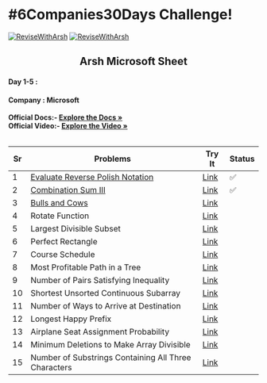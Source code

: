 # #6Companies30Days Challenge!

[![ReviseWithArsh](https://img.shields.io/badge/ReviseWithArsh-6Companies30Days-blue?style=for-the-badge&logo=github)](https://github.com/Vedang12d/6Companies30Days)
[![ReviseWithArsh](https://img.shields.io/badge/Language-C++-purple?style=for-the-badge&logo=C%2B%2B)](https://github.com/Vedang12d/6Companies30Days)

<b><h2 align="center">Arsh Microsoft Sheet</h2></b>

#### Day 1-5 :
#### Company : Microsoft

<b>Official Docs:- </b> <a href="https://docs.google.com/document/d/1jkVKWPcOAE2Xjt7GFLV-M8N50HygZpWcO26REFa7dZM/edit?usp=sharing"><strong>Explore the Docs »</strong></a><br/>
<b>Official Video:- </b> <a href="https://linktw.in/tYRJcv"><strong>Explore the Video »</strong></a><br/>
<br/>

Sr | Problems | Try It | Status
----|---------------------------------------------------------------------------------------------------------------------------|-------------------------------------------------------------------------------------------------------------------------------------------|---------
1   | [Evaluate Reverse Polish Notation](./Microsoft/evaluate-reverse-polish-notation.md)                                                     | [Link](https://leetcode.com/problems/evaluate-reverse-polish-notation/)                             | ✅
2   | [Combination Sum III](./Microsoft/combination-sum-iii.md)                                                     | [Link](https://leetcode.com/problems/combination-sum-iii/)                             | ✅
3   | [Bulls and Cows](./Microsoft/bulls-and-cows.md)                                                     | [Link](https://leetcode.com/problems/bulls-and-cows/)                             | 
4   | Rotate Function                                                     | [Link](https://leetcode.com/problems/rotate-function/)                             | 
5   | Largest Divisible Subset                                                     | [Link](https://leetcode.com/problems/largest-divisible-subset/)                             | 
6   | Perfect Rectangle                                                     | [Link](https://leetcode.com/problems/perfect-rectangle/)                             | 
7   | Course Schedule                                                     | [Link](https://leetcode.com/problems/course-schedule/)                             | 
8   | Most Profitable Path in a Tree                                                     | [Link](https://leetcode.com/problems/most-profitable-path-in-a-tree/)                             | 
9   | Number of Pairs Satisfying Inequality                                                     | [Link](https://leetcode.com/problems/number-of-pairs-satisfying-inequality/)                             | 
10   | Shortest Unsorted Continuous Subarray                                                     | [Link](https://leetcode.com/problems/shortest-unsorted-continuous-subarray/)                             | 
11   | Number of Ways to Arrive at Destination                                                     | [Link](https://leetcode.com/problems/number-of-ways-to-arrive-at-destination/)                             | 
12   | Longest Happy Prefix                                                     | [Link](https://leetcode.com/problems/longest-happy-prefix/)                             | 
13   | Airplane Seat Assignment Probability                                                     | [Link](https://leetcode.com/problems/airplane-seat-assignment-probability/)                             | 
14   | Minimum Deletions to Make Array Divisible                                                     | [Link](https://leetcode.com/problems/minimum-deletions-to-make-array-divisible/)                             | 
15   | Number of Substrings Containing All Three Characters                                                     | [Link](https://leetcode.com/problems/number-of-substrings-containing-all-three-characters/)                             | 

